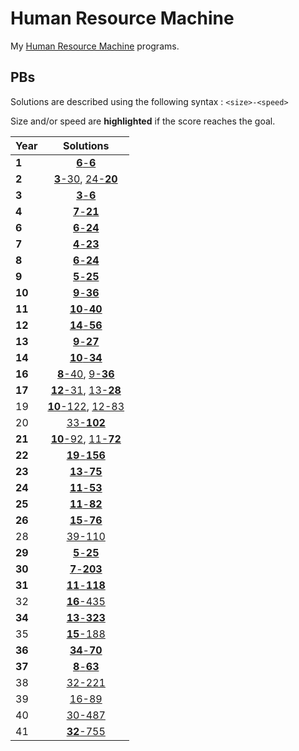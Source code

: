 # Human Resource Machine

My [Human Resource Machine](https://store.steampowered.com/app/375820/Human_Resource_Machine/) programs.

## PBs

Solutions are described using the following syntax : `<size>-<speed>`

Size and/or speed are **highlighted** if the score reaches the goal. 

| Year | Solutions |
| ---- |:---------:|
|**1**|[**6**-**6**](src/year_01/mail_room.hrm)
|**2**|[**3**-30](src/year_02/busy_mail_room-size.hrm), [24-**20**](src/year_02/busy_mail_room-speed.hrm)|
|**3**|[**3**-**6**](src/year_03/copy_floor.hrm)|
|**4**|[**7**-**21**](src/year_04/srcambler_handler.hrm)|
|**6**|[**6**-**24**](src/year_06/rainy_summer.hrm)|
|**7**|[**4**-**23**](src/year_07/zero_exterminator.hrm)|
|**8**|[**6**-**24**](src/year_08/tripler_room.hrm)|
|**9**|[**5**-**25**](src/year_09/zero_preservation_initiative.hrm)|
|**10**|[**9**-**36**](src/year_10/octoplier_suite.hrm)|
|**11**|[**10**-**40**](src/year_11/sub_hallway.hrm)|
|**12**|[**14**-**56**](src/year_12/tetracontiplier.hrm)|
|**13**|[**9**-**27**](src/year_13/equalization_room.hrm)|
|**14**|[**10**-**34**](src/year_14/maximization_room.hrm)|
|**16**|[**8**-40](src/year_16/absolute_positivity-size.hrm), [9-**36**](src/year_16/absolute_positivity-speed.hrm)|
|**17**|[**12**-31](src/year_17/exclusive_lounge-size.hrm), [13-**28**](src/year_17/exclusive_lounge-speed.hrm)|
|19|[**10**-122](src/year_19/countdown-size.hrm), [12-83](src/year_19/countdown-speed.hrm)|
|20|[33-**102**](src/year_20/multipliation_workshop-speed.hrm)|
|**21**|[**10**-92](src/year_21/zero_terminated_sum-size.hrm), [11-**72**](src/year_21/zero_terminated_sum-speed.hrm)|
|**22**|[**19**-**156**](src/year_22/fibonacci_visitor.hrm)|
|**23**|[**13**-**75**](src/year_23/the_littlest_number.hrm)|
|**24**|[**11**-**53**](src/year_24/mod_module.hrm)|
|**25**|[**11**-**82**](src/year_25/cumulative_countdown.hrm)|
|**26**|[**15**-**76**](src/year_26/small_divide.hrm)|
|28|[39-110](src/year_28/three_sort.hrm)|
|**29**|[**5**-**25**](src/year_29/storage_floor.hrm)|
|**30**|[**7**-**203**](src/year_30/string_storage_floor.hrm)|
|**31**|[**11**-**118**](src/year_31/string_reverse.hrm)|
|32|[**16**-435](src/year_32/inventory_report-size.hrm)|
|**34**|[**13**-**323**](src/year_34/vowel_incinerator.hrm)|
|35|[**15**-188](src/year_35/duplicate_removal-size.hrm)|
|**36**|[**34**-**70**](src/year_36/alphabetizer.hrm)|
|**37**|[**8**-**63**](src/year_37/scavenger_chain.hrm)|
|38|[32-221](src/year_38/digit_explorer.hrm)|
|39|[16-89](src/year_39/re_coordinator.hrm)|
|40|[30-487](src/year_40/prime_factory.hrm)|
|41|[**32**-755](src/year_41/sorting_floor-size.hrm)|
